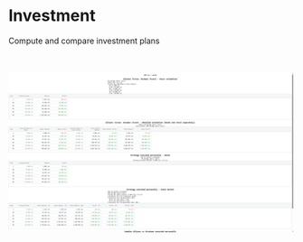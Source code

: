 # Investment
Compute and compare investment plans

<br><br>
![Screenshot](https://github.com/AndreiVaida/Investment/blob/master/public/Investment%20screenshot%201.png?raw=true "Screenshot")